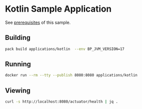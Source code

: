 # Kotlin Sample Application

See [prerequisites](https://paketo.io/docs/howto/java/#prerequisites) of this sample.

## Building

```bash
pack build applications/kotlin  --env BP_JVM_VERSION=17
```

## Running

```bash
docker run --rm --tty --publish 8080:8080 applications/kotlin
```

## Viewing

```bash
curl -s http://localhost:8080/actuator/health | jq .
```
